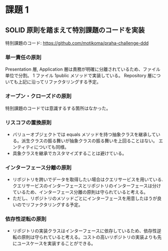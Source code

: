 # 課題 1

## SOLID 原則を踏まえて特別課題のコードを実装

特別課題のコード: https://github.com/motikoma/praha-challenge-ddd

### 単一責任の原則

Presentation 層, Application 層は責務が明確に分離されているため、ファイル単位で分割。
1 ファイル 1public メソッドで実装している。
Repository 層についても上記に沿ってリファクタリングする予定。

### オープン・クローズドの原則

特別課題のコードでは意識するする箇所はなかった。

### リスコフの置換原則

- バリューオブジェクトでは equals メソッドを持つ抽象クラスを継承している。派生クラスの振る舞いが抽象クラスの振る舞いを上回ることはない。
  エンティティについても同様。
- 具象クラスを継承でカスタマイズすることは避けている。

### インターフェース分離の原則

- リポジトリを跨いでデータを取得したい場合はクエリサービスを用いている.クエリサービスのインターフェースとリポジトリのインターフェースは分けているため、インターフェース分離の原則は守られていると考える。
- ただし、リポジトリのメソッドごとにインターフェースを用意したほうが良いのでリファクタリングする予定。

### 依存性逆転の原則

- リポジトリの実装クラスはインターフェースに依存しているため、依存性逆転の原則は守られていると考える。コストの高いリポジトリの実装よりも先にユースケースを実装することができる。

